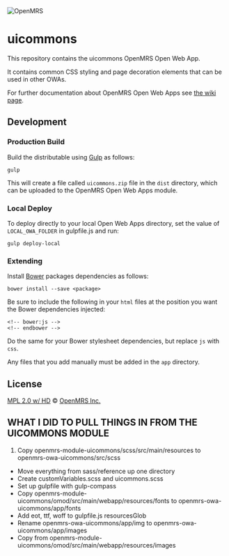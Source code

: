 <img src="https://cloud.githubusercontent.com/assets/668093/12567089/0ac42774-c372-11e5-97eb-00baf0fccc37.jpg" alt="OpenMRS"/>

# uicommons

This repository contains the uicommons OpenMRS Open Web App.

It contains common CSS styling and page decoration elements that can be used in other OWAs.

For further documentation about OpenMRS Open Web Apps see [the wiki page](https://wiki.openmrs.org/display/docs/Open+Web+Apps+Module).

## Development

### Production Build

Build the distributable using [Gulp](http://gulpjs.com/) as follows:

````
gulp
````

This will create a file called `uicommons.zip` file in the `dist` directory, which can be uploaded to the OpenMRS Open Web Apps module.

### Local Deploy

To deploy directly to your local Open Web Apps directory, set the value of `LOCAL_OWA_FOLDER` in gulpfile.js and run:

````
gulp deploy-local
````

### Extending

Install [Bower](http://bower.io/) packages dependencies as follows:

````
bower install --save <package>
````

Be sure to include the following in your `html` files at the position you want the Bower dependencies injected:

````
<!-- bower:js -->
<!-- endbower -->
````
Do the same for your Bower stylesheet dependencies, but replace `js` with `css`.

Any files that you add manually must be added in the `app` directory.

## License

[MPL 2.0 w/ HD](http://openmrs.org/license/) © [OpenMRS Inc.](http://www.openmrs.org/)


## WHAT I DID TO PULL THINGS IN FROM THE UICOMMONS MODULE

1. Copy openmrs-module-uicommons/scss/src/main/resources to openmrs-owa-uicommons/src/scss
* Move everything from sass/reference up one directory
* Create customVariables.scss and uicommons.scss
* Set up gulpfile with gulp-compass
* Copy openmrs-module-uicommons/omod/src/main/webapp/resources/fonts to openmrs-owa-uicommons/app/fonts
* Add eot, ttf, woff to gulpfile.js resourcesGlob
* Rename openmrs-owa-uicommons/app/img to openmrs-owa-uicommons/app/images
* Copy from openmrs-module-uicommons/omod/src/main/webapp/resources/images
